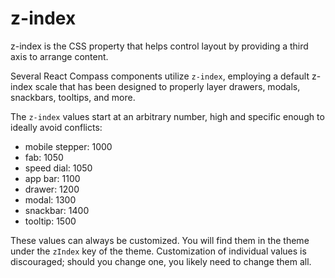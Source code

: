 # z-index

<p class="description">z-index is the CSS property that helps control layout by providing a third axis to arrange content.</p>

Several React Compass components utilize `z-index`, employing a default z-index scale
that has been designed to properly layer drawers, modals, snackbars, tooltips, and more.

The `z-index` values start at an arbitrary number, high and specific enough to ideally avoid conflicts:

- mobile stepper: 1000
- fab: 1050
- speed dial: 1050
- app bar: 1100
- drawer: 1200
- modal: 1300
- snackbar: 1400
- tooltip: 1500

These values can always be customized.
You will find them in the theme under the `zIndex` key of the theme.
Customization of individual values is discouraged; should you change one, you likely need to change them all.
